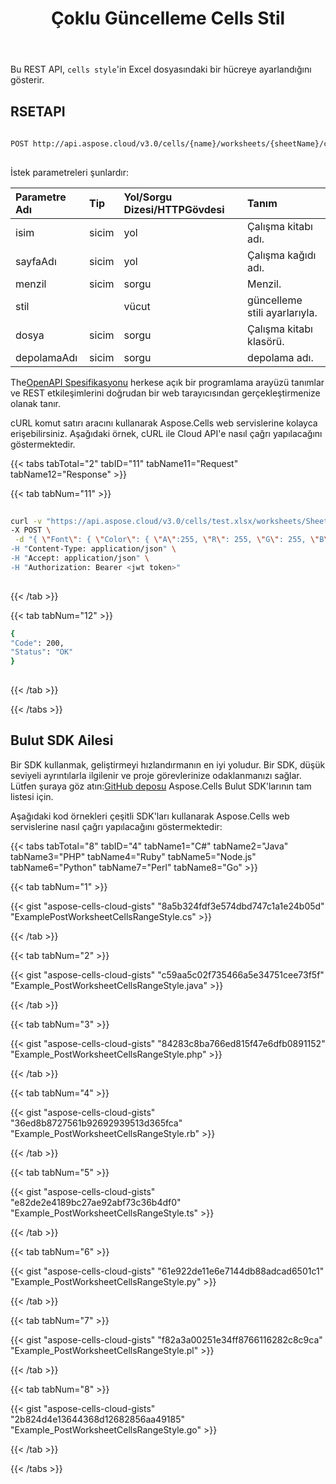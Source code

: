 ﻿---
title: Çoklu Güncelleme Cells Stil
type: docs
url: /tr/update-multiple-cells-style/
weight: 20
kwords: Excel, Office Bulut, REST API, E-Tablo, PDF, CSV, Json, Markdown, Çoklu Güncelleme Cells Stili
---
Bu REST API, `cells style`'in Excel dosyasındaki bir hücreye ayarlandığını gösterir.

## RSETAPI

```bash
 
POST http://api.aspose.cloud/v3.0/cells/{name}/worksheets/{sheetName}/cells/style
 
```

İstek parametreleri şunlardır:

| Parametre Adı| Tip| Yol/Sorgu Dizesi/HTTPGövdesi|Tanım|
|:- |:- |:- |:- |
| isim| sicim| yol| Çalışma kitabı adı.|
| sayfaAdı| sicim| yol| Çalışma kağıdı adı.|
| menzil| sicim| sorgu| Menzil.|
| stil|| vücut| güncelleme stili ayarlarıyla.|
| dosya| sicim| sorgu| Çalışma kitabı klasörü.|
| depolamaAdı| sicim| sorgu| depolama adı.|

 The[OpenAPI Spesifikasyonu](https://apireference.aspose.cloud/cells/#/Cells/PostUpdateWorksheetRangeStyle) herkese açık bir programlama arayüzü tanımlar ve REST etkileşimlerini doğrudan bir web tarayıcısından gerçekleştirmenize olanak tanır.

cURL komut satırı aracını kullanarak Aspose.Cells web servislerine kolayca erişebilirsiniz. Aşağıdaki örnek, cURL ile Cloud API'e nasıl çağrı yapılacağını göstermektedir.

{{< tabs tabTotal="2" tabID="11" tabName11="Request" tabName12="Response" >}}

{{< tab tabNum="11" >}}

```bash
 
curl -v "https://api.aspose.cloud/v3.0/cells/test.xlsx/worksheets/Sheet1/cells/style?range=a1%3Aa10" \
-X POST \
 -d "{ \"Font\": { \"Color\": { \"A\":255, \"R\": 255, \"G\": 255, \"B\": 0 }, \"DoubleSize\": 10, \"IsBold\": true, \"IsItalic\": true, \"IsStrikeout\": true, \"IsSubscript\": true, \"IsSuperscript\": true, \"Name\": \"Arial\", \"Size\": 22 }, \"Name\": \"string\", \"CultureCustom\": \"string\", \"Custom\": \"string\", \"BackgroundColor\": { \"A\": 10, \"R\": 10, \"G\": 10, \"B\": 10 }, \"ForegroundColor\": { \"A\": 255, \"R\": 255, \"G\": 255, \"B\": 0 } \
-H "Content-Type: application/json" \
-H "Accept: application/json" \
-H "Authorization: Bearer <jwt token>"
 
```

{{< /tab >}}

{{< tab tabNum="12" >}}

```bash
{
"Code": 200,
"Status": "OK"
}
 
```

{{< /tab >}}

{{< /tabs >}}

## Bulut SDK Ailesi

 Bir SDK kullanmak, geliştirmeyi hızlandırmanın en iyi yoludur. Bir SDK, düşük seviyeli ayrıntılarla ilgilenir ve proje görevlerinize odaklanmanızı sağlar. Lütfen şuraya göz atın:[GitHub deposu](https://github.com/aspose-cells-cloud) Aspose.Cells Bulut SDK'larının tam listesi için.

Aşağıdaki kod örnekleri çeşitli SDK'ları kullanarak Aspose.Cells web servislerine nasıl çağrı yapılacağını göstermektedir:

{{< tabs tabTotal="8" tabID="4" tabName1="C#" tabName2="Java" tabName3="PHP" tabName4="Ruby" tabName5="Node.js" tabName6="Python" tabName7="Perl" tabName8="Go" >}}

{{< tab tabNum="1" >}}

{{< gist "aspose-cells-cloud-gists" "8a5b324fdf3e574dbd747c1a1e24b05d" "ExamplePostWorksheetCellsRangeStyle.cs" >}}

{{< /tab >}}

{{< tab tabNum="2" >}}

{{< gist "aspose-cells-cloud-gists" "c59aa5c02f735466a5e34751cee73f5f" "Example_PostWorksheetCellsRangeStyle.java" >}}

{{< /tab >}}

{{< tab tabNum="3" >}}

{{< gist "aspose-cells-cloud-gists" "84283c8ba766ed815f47e6dfb0891152" "Example_PostWorksheetCellsRangeStyle.php" >}}

{{< /tab >}}

{{< tab tabNum="4" >}}

{{< gist "aspose-cells-cloud-gists" "36ed8b8727561b92692939513d365fca" "Example_PostWorksheetCellsRangeStyle.rb" >}}

{{< /tab >}}

{{< tab tabNum="5" >}}

{{< gist "aspose-cells-cloud-gists" "e82de2e4189bc27ae92abf73c36b4df0" "Example_PostWorksheetCellsRangeStyle.ts" >}}

{{< /tab >}}

{{< tab tabNum="6" >}}

{{< gist "aspose-cells-cloud-gists" "61e922de11e6e7144db88adcad6501c1" "Example_PostWorksheetCellsRangeStyle.py" >}}

{{< /tab >}}

{{< tab tabNum="7" >}}

{{< gist "aspose-cells-cloud-gists" "f82a3a00251e34ff8766116282c8c9ca" "Example_PostWorksheetCellsRangeStyle.pl" >}}

{{< /tab >}}

{{< tab tabNum="8" >}}

{{< gist "aspose-cells-cloud-gists" "2b824d4e13644368d12682856aa49185" "Example_PostWorksheetCellsRangeStyle.go" >}}

{{< /tab >}}

{{< /tabs >}}
